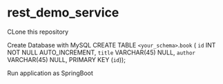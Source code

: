 # rest_demo_service
CLone this repository

Create Database with MySQL 
CREATE TABLE `<your_schema>`.`book` (
  `id` INT NOT NULL AUTO_INCREMENT,
  `title` VARCHAR(45) NULL,
  `author` VARCHAR(45) NULL,
  PRIMARY KEY (`id`));
  
  Run application as SpringBoot
